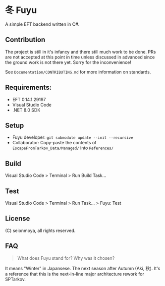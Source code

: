 # 冬 Fuyu

A simple EFT backend written in C#.

## Contribution

The project is still in it's infancy and there still much work to be done.
PRs are not accepted at this point in time unless discussed in advanced since the ground work is not there yet.
Sorry for the inconvenience!

See `Documentation/CONTRIBUTING.md` for more information on standards.

## Requirements:

- EFT 0.14.1.29197
- Visual Studio Code
- .NET 8.0 SDK

## Setup

- Fuyu developer: `git submodule update --init --recursive`
- Collaborator: Copy-paste the contents of `EscapeFromTarkov_Data/Managed/` into `References/`

## Build

Visual Studio Code > Terminal > Run Build Task...

## Test

Visual Studio Code > Terminal > Run Task... > Fuyu: Test

## License

(C) seionmoya, all rights reserved.

## FAQ

> What does Fuyu stand for? Why was it chosen?

It means "Winter" in Japansese. The next season after Autumn (Aki, 秋).
It's a reference that this is the next-in-line major architecture rework for
SPTarkov.
